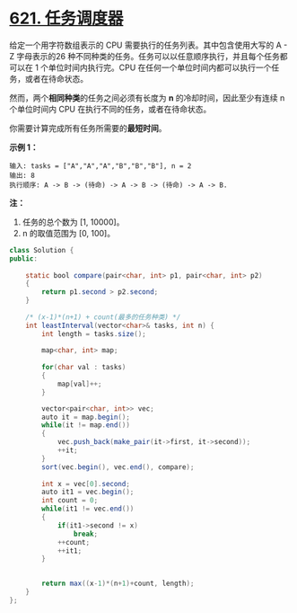 # [621. 任务调度器](https://leetcode-cn.com/problems/task-scheduler/)

给定一个用字符数组表示的 CPU 需要执行的任务列表。其中包含使用大写的 A - Z 字母表示的26 种不同种类的任务。任务可以以任意顺序执行，并且每个任务都可以在 1 个单位时间内执行完。CPU 在任何一个单位时间内都可以执行一个任务，或者在待命状态。

然而，两个**相同种类**的任务之间必须有长度为 **n** 的冷却时间，因此至少有连续 n 个单位时间内 CPU 在执行不同的任务，或者在待命状态。

你需要计算完成所有任务所需要的**最短时间**。

**示例 1：**

```
输入: tasks = ["A","A","A","B","B","B"], n = 2
输出: 8
执行顺序: A -> B -> (待命) -> A -> B -> (待命) -> A -> B.
```

**注：**

1. 任务的总个数为 [1, 10000]。
2. n 的取值范围为 [0, 100]。



```java
class Solution {
public:
    
    static bool compare(pair<char, int> p1, pair<char, int> p2)
    {
        return p1.second > p2.second;
    }
    
    /* (x-1)*(n+1) + count(最多的任务种类) */
    int leastInterval(vector<char>& tasks, int n) {
        int length = tasks.size();
        
        map<char, int> map;
        
        for(char val : tasks)
        {
            map[val]++;
        }

        vector<pair<char, int>> vec;
        auto it = map.begin();
        while(it != map.end())
        {
            vec.push_back(make_pair(it->first, it->second));
            ++it;
        }
        sort(vec.begin(), vec.end(), compare);
        
        int x = vec[0].second;
        auto it1 = vec.begin();
        int count = 0;
        while(it1 != vec.end())
        {
            if(it1->second != x)
                break;
            ++count;
            ++it1;
        }

        
        return max((x-1)*(n+1)+count, length);
    }
};
```

